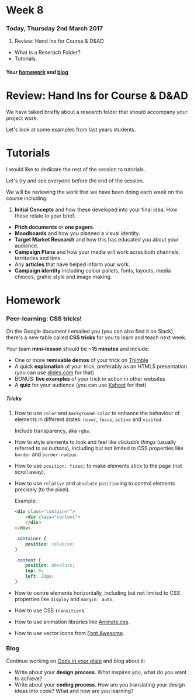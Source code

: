 # Week 8

### Today, Thursday 2nd March 2017

1. Review: Hand Ins for Course & D&AD
* What is a Reserach Folder? 
* Tutorials.

#### Your [homework](#homework) and [blog](#blog)


# Review: Hand Ins for Course & D&AD

We have talked briefly about a research folder that should accompany your project work. 

Let's look at some examples from last years students. 


# Tutorials 

I would like to dedicate the rest of the session to tutorials. 

Let's try and see everyone before the end of the session. 

We will be reviewing the work that we have been doing each week on the course including:

1. **Initial Concepts** and how these developed into your final idea. How these relate to your brief. 
* **Pitch documents** or **one pagers.**
* **Moodboards** and how you planned a visual identity.  
* **Target Market Research** and how this has educated you about your audience.  
* **Campaign Plans** and how your media will work acrss both channels, territories and time. 
* Any **articles** that have helped inform your work. 
* **Campaign identity** including colour pallets, fonts, layouts, media chioces, grahic style and image making. 

# Homework

### Peer-learning: **CSS tricks**!

On the Google document I emailed you (you can also find it on Slack), there's a new table called **CSS tricks** for you to learn and teach next week.

Your team **mini-lesson** should be **~15 minutes** and include:

* One or more **remixable demos** of your trick on [Thimble](https://thimble.mozilla.org/)
* A quick **explanation** of your trick, preferably as an HTML5 presentation (you can use [slides.com](https://slides.com) for that)
* BONUS: **live examples** of your trick in action in other websites
* A **quiz** for your audience (you can use [Kahoot](https://getkahoot.com/) for that)

##### Tricks 

1. How to use `color` and `background-color` to enhance the behaviour of elements in different states: `hover`, `focus`, `active` and `visited`.

	Include transparency, aka `rgba`.  
* How to style elements to look and feel like *clickable things* (usually referred to as *buttons*), including but not limited to CSS properties like `border` and `border-radius`.
* How to use `position: fixed;` to make elements stick to the page (not scroll away). 
* How to use `relative` and `absolute` `position`ing to control elements precisely (to the pixel). 
	
	Example:
	
	```html
	<div class="container">
		<div class="content">
		</div>
	</div>
	```
	
	```css
	.container {
		position: relative;
	}
	
	.content {
		position: absolute;
		top: 0;
		left: 20px;
	}
	```
* How to centre elements horizontally, including but not limited to CSS properties like `display` and `margin: auto`.
* How to use CSS `transition`s.
* How to use animation libraries like [Animate.css](https://daneden.github.io/animate.css).  
* How to use vector icons from [Font Awesome](https://fortawesome.github.io/Font-Awesome).  

<!--
* animation
* styling form elements
* flex-box
* float?
* class vs id
* overriding rules with specificity 
* How to use negative `margin` to centre elements horizontally and / or vertically. 
* display: inline and block, inline-block
-->

### Blog

Continue working on [Code in your plate](../../projects/code-in-your-plate) and blog about it:

* Write about your **design process**. What inspires you, what do you want to achieve?
* Write about your **coding process**. How are you translating your design ideas into code? What and how are you learning?